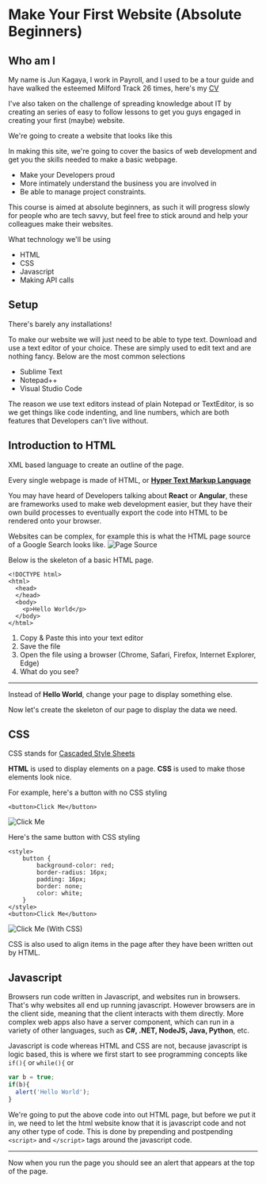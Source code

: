 # Make Your First Website (Absolute Beginners)

## Who am I

My name is Jun Kagaya, I work in Payroll, and I used to be a tour guide and have walked the esteemed Milford Track 26 times, here's my [CV](https://gieoon.github.io/CV/)

I've also taken on the challenge of spreading knowledge about IT by creating an series of easy to follow lessons to get you guys engaged in creating your first (maybe) website.  

We're going to create a website that looks like this
<screenshot of a useful website with CSS and javascript>

In making this site, we're going to cover the basics of web development and get you the skills needed to make a basic webpage.
- Make your Developers proud
- More intimately understand the business you are involved in
- Be able to manage project constraints.

This course is aimed at absolute beginners, as such it will progress slowly for people who are tech savvy, but feel free to stick around and help your colleagues make their websites.

What technology we'll be using
- HTML
- CSS
- Javascript
- Making API calls

## Setup

There's barely any installations!

To make our website we will just need to be able to type text.
Download and use a text editor of your choice. These are simply used to edit text and are nothing fancy.
Below are the most common selections
- Sublime Text
- Notepad++
- Visual Studio Code

The reason we use text editors instead of plain Notepad or TextEditor, is so we get things like code indenting, and line numbers, which are both features that Developers can't live without.

## Introduction to HTML

XML based language to create an outline of the page.

Every single webpage is made of HTML, or [__Hyper Text Markup Language__](https://www.google.com/search?ei=nAptXcDHGbnTz7sPi4-sqAk&q=what+does+html+stand+for&oq=what+does+html+stand+for&gs_l=psy-ab.3..0j0i7i30l9.1723.2177..3487...0.2..0.363.554.0j1j0j1......0....1..gws-wiz.......0i71j0i10.KWPGF8WAYW4&ved=0ahUKEwjAhaW5kbLkAhW56XMBHYsHC5UQ4dUDCAo&uact=5)

You may have heard of Developers talking about __React__ or __Angular__, these are frameworks used to make web development easier, but they have their own build processes to eventually export the code into HTML to be rendered onto your browser.

Websites can be complex, for example this is what the HTML page source of a Google Search looks like.
![Page Source](https://github.com/gieoon/MakeMyWebsite/PageSource.png "Page Source")

Below is the skeleton of a basic HTML page.
```
<!DOCTYPE html>
<html>
  <head>
  </head>
  <body>
    <p>Hello World</p>
  </body>
</html>
```
1. Copy & Paste this into your text editor
1. Save the file
1. Open the file using a browser (Chrome, Safari, Firefox, Internet Explorer, Edge) 
1. What do you see?

___

Instead of __Hello World__, change your page to display something else.

Now let's create the skeleton of our page to display the data we need.

## CSS

CSS stands for [Cascaded Style Sheets](https://www.google.com/search?ei=oAptXcrsNYXUz7sP3MmioA4&q=what+does+css+stand+for&oq=what+does+css+stand+for&gs_l=psy-ab.3..0i71l8.709049.709354..709468...0.3..0.180.343.0j2......0....1..gws-wiz.oWYX2ZDevY4&ved=0ahUKEwjKvLW7kbLkAhUF6nMBHdykCOQQ4dUDCAo&uact=5)

__HTML__ is used to display elements on a page. __CSS__ is used to make those elements look nice.

For example, here's a button with no CSS styling
```
<button>Click Me</button>
```
![Click Me](https://github.com/gieoon/MakeMyWebsite/ClickMe.png "Click Me")


Here's the same button with CSS styling
```
<style>
	button {
    	background-color: red;
        border-radius: 16px;
        padding: 16px;
        border: none;
        color: white;
    }
</style>
<button>Click Me</button>
```
![Click Me (With CSS)](https://github.com/gieoon/MakeMyWebsite/ClickMeCSS.png "Click Me (With CSS)")

CSS is also used to align items in the page after they have been written out by HTML.

## Javascript

Browsers run code written in Javascript, and websites run in browsers. That's why websites all end up running javascript.
However browsers are in the client side, meaning that the client interacts with them directly.
More complex web apps also have a server component, which can run in a variety of other languages, such as __C#, .NET, NodeJS, Java, Python__, etc. 

Javascript is code whereas HTML and CSS are not, because javascript is logic based, this is where we first start to see programming concepts like `if(){` or `while(){` 
or
```javascript
var b = true;
if(b){
  alert('Hello World');
}
``` 

We're going to put the above code into out HTML page, but before we put it in, we need to let the html website know that it is javascript code and not any other type of code.
This is done by prepending and postpending `<script>` and `</script>` tags around the javascript code.

___

Now when you run the page you should see an alert that appears at the top of the page.




